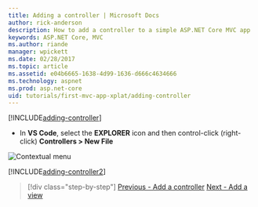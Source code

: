```yaml
---
title: Adding a controller | Microsoft Docs
author: rick-anderson 
description: How to add a controller to a simple ASP.NET Core MVC app
keywords: ASP.NET Core, MVC
ms.author: riande
manager: wpickett
ms.date: 02/28/2017
ms.topic: article
ms.assetid: e04b6665-1638-4d99-1636-d666c4634666
ms.technology: aspnet
ms.prod: asp.net-core
uid: tutorials/first-mvc-app-xplat/adding-controller
---
```

[!INCLUDE[adding-controller](../../includes/mvc-intro/adding-controller1.md)]

* In **VS Code**, select the **EXPLORER** icon and then  control-click (right-click) **Controllers > New File**

 ![Contextual menu](adding-controller/_static/new_file.png)

[!INCLUDE[adding-controller2](../../includes/mvc-intro/adding-controller2.md)]

>[!div class="step-by-step"]
[Previous - Add a controller](start-mvc.md)
[Next - Add a view](adding-view.md)  